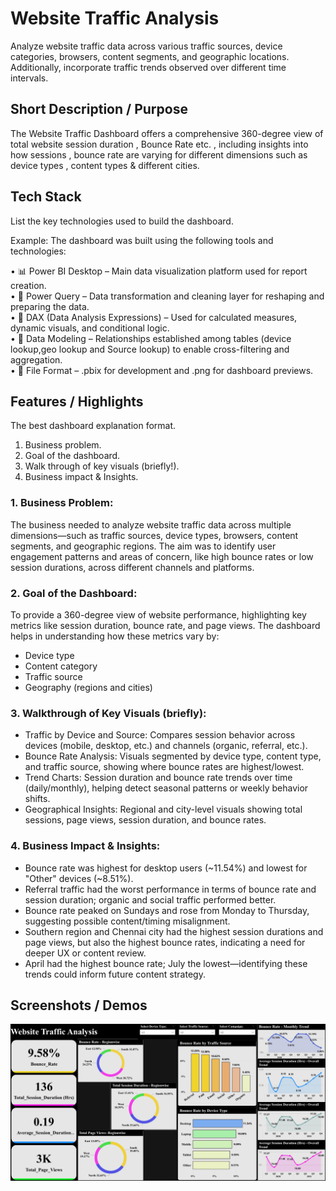 # Website Traffic Analysis
Analyze website traffic data across various traffic sources, device categories, browsers, content segments, and geographic locations. Additionally, incorporate traffic trends observed over different time intervals.
## Short Description / Purpose
The Website Traffic Dashboard offers a comprehensive 360-degree view of total website session duration , Bounce Rate etc. , including insights into how sessions , bounce rate are varying for different dimensions such as device types , content types & different cities.
## Tech Stack
List the key technologies used to build the dashboard.


Example:
The dashboard was built using the following tools and technologies:<br>

•	📊 Power BI Desktop – Main data visualization platform used for report creation.<br>
•	📂 Power Query – Data transformation and cleaning layer for reshaping and preparing the data.<br>
•	🧠 DAX (Data Analysis Expressions) – Used for calculated measures, dynamic visuals, and conditional logic.<br>
•	📝 Data Modeling – Relationships established among tables (device lookup,geo lookup and Source lookup) to enable cross-filtering and aggregation.<br>
•	📁 File Format – .pbix for development and .png for dashboard previews.<br>
## Features / Highlights
The best dashboard explanation format.<br>

1.	Business problem. <br>
2.	Goal of the dashboard. <br>
3.	Walk through of key visuals (briefly!). <br>
4.	Business impact & Insights. <br>

### 1. Business Problem:
  The business needed to analyze website traffic data across multiple dimensions—such as traffic sources, device types, browsers, content segments, and geographic regions. The aim was to identify user engagement patterns and areas of concern, like high bounce rates or low session durations, across different channels and platforms.

### 2. Goal of the Dashboard:
  To provide a 360-degree view of website performance, highlighting key metrics like session duration, bounce rate, and page views. The dashboard helps in understanding how these metrics vary by:<br>

-	Device type <br>
-	Content category <br>
-	Traffic source <br>
-	Geography (regions and cities) <br>

### 3. Walkthrough of Key Visuals (briefly):
-  Traffic by Device and Source: Compares session behavior across devices (mobile, desktop, etc.) and channels (organic, referral, etc.).
-  Bounce Rate Analysis: Visuals segmented by device type, content type, and traffic source, showing where bounce rates are highest/lowest.
- Trend Charts: Session duration and bounce rate trends over time (daily/monthly), helping detect seasonal patterns or weekly behavior shifts.
- Geographical Insights: Regional and city-level visuals showing total sessions, page views, session duration, and bounce rates.

### 4. Business Impact & Insights:
-	Bounce rate was highest for desktop users (~11.54%) and lowest for "Other" devices (~8.51%).
-	Referral traffic had the worst performance in terms of bounce rate and session duration; organic and social traffic performed better.
-	Bounce rate peaked on Sundays and rose from Monday to Thursday, suggesting possible content/timing misalignment.
-	Southern region and Chennai city had the highest session durations and page views, but also the highest bounce rates, indicating a need for deeper UX or content review.
-	April had the highest bounce rate; July the lowest—identifying these trends could inform future content strategy.

## Screenshots / Demos
  ![Dashboard Preview](https://github.com/bharathi10000/Website-Traffic-Dashboard/blob/main/Snapshot%20of%20Dashboard.png)



